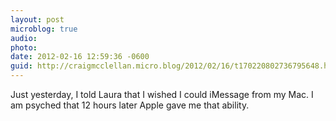 ```yaml
---
layout: post
microblog: true
audio: 
photo: 
date: 2012-02-16 12:59:36 -0600
guid: http://craigmcclellan.micro.blog/2012/02/16/t170220802736795648.html
---
```

Just yesterday, I told Laura that I wished I could iMessage from my Mac. I am psyched that 12 hours later Apple gave me that ability.
